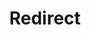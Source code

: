 ﻿---
layout: src/layouts/Redirect.astro
title: Redirect
redirect: https://octopus.com/docs/octopus-rest-api/tentacle.exe-command-line/configure
pubDate:  2023-01-01
navSearch: false
navSitemap: false
navMenu: false
---
